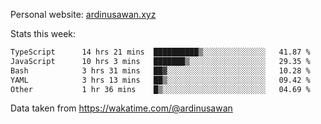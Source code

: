 Personal website: [ardinusawan.xyz](https://ardinusawan.xyz)

Stats this week:
<!--START_SECTION:waka-->

```txt
TypeScript      14 hrs 21 mins  ██████████▒░░░░░░░░░░░░░░   41.87 %
JavaScript      10 hrs 3 mins   ███████▒░░░░░░░░░░░░░░░░░   29.35 %
Bash            3 hrs 31 mins   ██▓░░░░░░░░░░░░░░░░░░░░░░   10.28 %
YAML            3 hrs 13 mins   ██▒░░░░░░░░░░░░░░░░░░░░░░   09.42 %
Other           1 hr 36 mins    █▒░░░░░░░░░░░░░░░░░░░░░░░   04.69 %
```

<!--END_SECTION:waka-->
Data taken from https://wakatime.com/@ardinusawan
